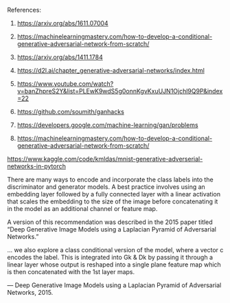 
References:
1. https://arxiv.org/abs/1611.07004
2. https://machinelearningmastery.com/how-to-develop-a-conditional-generative-adversarial-network-from-scratch/
3. https://arxiv.org/abs/1411.1784
4. https://d2l.ai/chapter_generative-adversarial-networks/index.html
5. https://www.youtube.com/watch?v=banZhpreS2Y&list=PLEwK9wdS5g0onnKgvKxuUJN1Ojchl9Q9P&index=22
6. https://github.com/soumith/ganhacks
7. https://developers.google.com/machine-learning/gan/problems

8. https://machinelearningmastery.com/how-to-develop-a-conditional-generative-adversarial-network-from-scratch/

https://www.kaggle.com/code/kmldas/mnist-generative-adverserial-networks-in-pytorch


There are many ways to encode and incorporate the class labels into the discriminator and generator models. A best practice involves using an embedding layer followed by a fully connected layer with a linear activation that scales the embedding to the size of the image before concatenating it in the model as an additional channel or feature map.

A version of this recommendation was described in the 2015 paper titled “Deep Generative Image Models using a Laplacian Pyramid of Adversarial Networks.”

… we also explore a class conditional version of the model, where a vector c encodes the label. This is integrated into Gk & Dk by passing it through a linear layer whose output is reshaped into a single plane feature map which is then concatenated with the 1st layer maps.

— Deep Generative Image Models using a Laplacian Pyramid of Adversarial Networks, 2015.